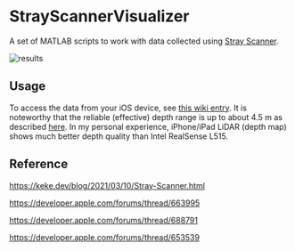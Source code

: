 # StrayScannerVisualizer

A set of MATLAB scripts to work with data collected using [Stray Scanner](https://apps.apple.com/us/app/stray-scanner/id1557051662).

![results](https://https://github.com/PyojinKim/StrayScannerVisualizer/blob/main/result.png)


## Usage

To access the data from your iOS device, see [this wiki entry](https://github.com/kekeblom/StrayVisualizer/wiki/Accessing-Data).
It is noteworthy that the reliable (effective) depth range is up to about 4.5 m as described [here](https://www.it-jim.com/blog/iphones-12-pro-lidar-how-to-get-and-interpret-data/).
In my personal experience, iPhone/iPad LiDAR (depth map) shows much better depth quality than Intel RealSense L515.


## Reference

https://keke.dev/blog/2021/03/10/Stray-Scanner.html

https://developer.apple.com/forums/thread/663995

https://developer.apple.com/forums/thread/688791

https://developer.apple.com/forums/thread/653539

